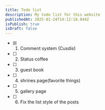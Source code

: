```yaml
---
title: Todo list
description: My todo list for this website
publishedAt: 2025-01-24T14:12:18.044Z
isPublish: true
isDraft: false
---
```

- [x] 1. Comment system (Cusdis)
- [ ] 2. Status coffee
- [ ] 3. guest book
- [ ] 4. shrines page(favorite things)
- [ ] 5. gallery page
- [ ] 6. Fix the list style of the posts